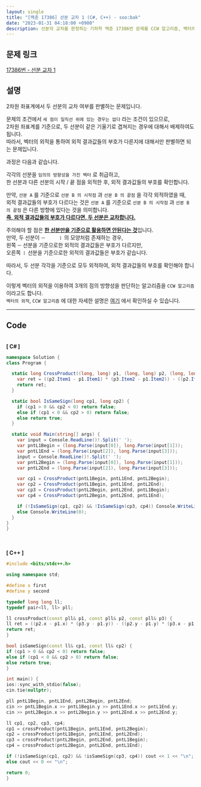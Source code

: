 ```yaml
---
layout: single
title: "[백준 17386] 선분 교차 1 (C#, C++) - soo:bak"
date: "2023-01-31 04:18:00 +0900"
description: 선분의 교차를 판정하는 기하학 백준 17386번 문제를 CCW 알고리즘, 벡터의 외적 등을 활용하여 C# 과 C++ 로 풀이 및 해설
---
```


## 문제 링크
  [17386번 - 선분 교차 1](https://www.acmicpc.net/problem/17386)

## 설명
  2차원 좌표계에서 두 선분의 교차 여부를 판별하는 문제입니다.

  문제의 조건에서 `세 점이 일직선 위에 있는 경우는 없다` 라는 조건이 있으므로, <br>
  2차원 좌표계를 기준으로, 두 선분이 같은 기울기로 겹쳐지는 경우에 대해서 배제하여도 됩니다.<br>
  따라서, 벡터의 외적을 통하여 외적 결과값들의 부호가 다른지에 대해서만 판별하면 되는 문제입니다.

  과정은 다음과 같습니다.

  각각의 선분을 `임의의 방향성을 가진 벡터` 로 취급하고, <br>
  한 선분과 다른 선분의 시작 / 끝 점을 외적한 후, 외적 결과값들의 부호를 확인합니다.

  만약, `선분 A` 를 기준으로 `선분 B 의 시작점` 과 `선분 B 의 끝점` 을 각각 외적하였을 때, <br>
  외적 결과값들의 부호가 다르다는 것은 `선분 A` 를 기준으로 `선분 B 의 시작점` 과 `선분 B 의 끝점` 은 다른 방향에 있다는 것을 의미합니다.<br>
  <u><b>즉, 외적 결과값들의 부호가 다르다면, 두 선분은 교차합니다.</b></u>

  주의해야 할 점은 <b><u>한 선분만을 기준으로 활용하면 안된다는 것</u></b>입니다.<br>
  만약, 두 선분이 `ㅡ     ㅣ` 의 모양처럼 존재하는 경우, <br>
  왼쪽 `ㅡ` 선분을 기준으로한 외적의 결과값들은 부호가 다르지만, <Br>
  오른쪽 `ㅣ` 선분을 기준으로한 외적의 결과값들은 부호가 같습니다.

  따라서, 두 선분 각각을 기준으로 모두 외적하여, 외적 결과값들의 부호를 확인해야 합니다.

  이렇게 벡터의 외적을 이용하여 3개의 점의 방향성을 판단하는 알고리즘을 `CCW 알고리즘` 이라고도 합니다.<br>
  `벡터의 외적`, `CCW 알고리즘` 에 대한 자세한 설명은 [여기](https://soo-bak.github.io/algorithm/theory) 에서 확인하실 수 있습니다.

- - -

## Code
<br>
<b>[ C# ] </b>
<br>

  ```c#
namespace Solution {
  class Program {

    static long CrossProduct((long, long) p1, (long, long) p2, (long, long) p3) {
      var ret = ((p2.Item1 - p1.Item1) * (p3.Item2 - p1.Item2)) - ((p2.Item2 - p1.Item2) * (p3.Item1 - p1.Item1));
      return ret;
    }

    static bool IsSameSign(long cp1, long cp2) {
      if (cp1 > 0 && cp2 < 0) return false;
      else if (cp1 < 0 && cp2 > 0) return false;
      else return true;
    }

    static void Main(string[] args) {
      var input = Console.ReadLine()!.Split(' ');
      var pntL1Begin = (long.Parse(input[0]), long.Parse(input[1]));
      var pntL1End = (long.Parse(input[2]), long.Parse(input[3]));
      input = Console.ReadLine()!.Split(' ');
      var pntL2Begin = (long.Parse(input[0]), long.Parse(input[1]));
      var pntL2End = (long.Parse(input[2]), long.Parse(input[3]));

      var cp1 = CrossProduct(pntL1Begin, pntL1End, pntL2Begin);
      var cp2 = CrossProduct(pntL1Begin, pntL1End, pntL2End);
      var cp3 = CrossProduct(pntL2Begin, pntL2End, pntL1Begin);
      var cp4 = CrossProduct(pntL2Begin, pntL2End, pntL1End);

      if (!IsSameSign(cp1, cp2) && !IsSameSign(cp3, cp4)) Console.WriteLine(1);
      else Console.WriteLine(0);
    }
  }
}
  ```
<br><br>
<b>[ C++ ] </b>
<br>

  ```c++
#include <bits/stdc++.h>

using namespace std;

#define x first
#define y second

typedef long long ll;
typedef pair<ll, ll> pll;

ll crossProduct(const pll& p1, const pll& p2, const pll& p3) {
  ll ret = ((p2.x - p1.x) * (p3.y - p1.y)) - ((p2.y - p1.y) * (p3.x - p1.x));
  return ret;
}

bool isSameSign(const ll& cp1, const ll& cp2) {
  if (cp1 > 0 && cp2 < 0) return false;
  else if (cp1 < 0 && cp2 > 0) return false;
  else return true;
}

int main() {
  ios::sync_with_stdio(false);
  cin.tie(nullptr);

  pll pntL1Begin, pntL1End, pntL2Begin, pntL2End;
  cin >> pntL1Begin.x >> pntL1Begin.y >> pntL1End.x >> pntL1End.y;
  cin >> pntL2Begin.x >> pntL2Begin.y >> pntL2End.x >> pntL2End.y;

  ll cp1, cp2, cp3, cp4;
  cp1 = crossProduct(pntL1Begin, pntL1End, pntL2Begin);
  cp2 = crossProduct(pntL1Begin, pntL1End, pntL2End);
  cp3 = crossProduct(pntL2Begin, pntL2End, pntL1Begin);
  cp4 = crossProduct(pntL2Begin, pntL2End, pntL1End);

  if (!isSameSign(cp1, cp2) && !isSameSign(cp3, cp4)) cout << 1 << "\n";
  else cout << 0 << "\n";

  return 0;
}
  ```
